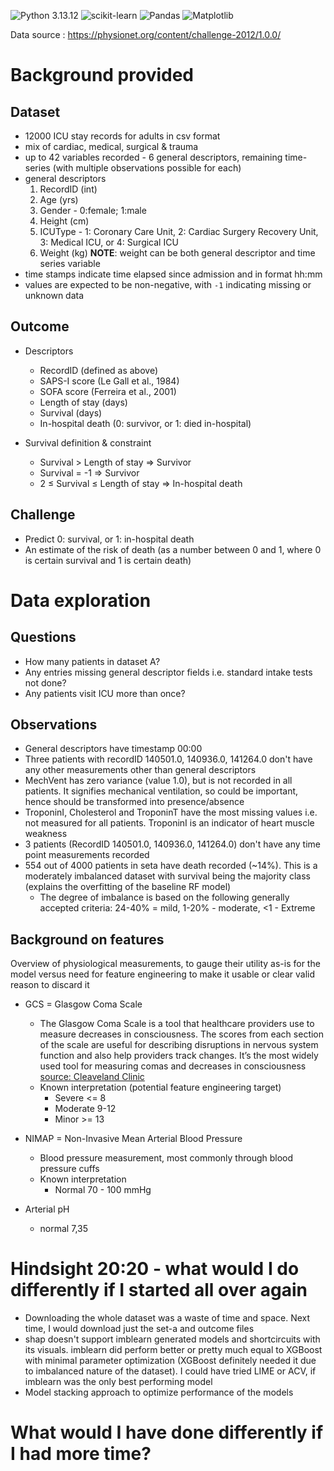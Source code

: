 ![Python 3.13.12](https://img.shields.io/badge/python-3.13.12-blue.svg)  ![scikit-learn](https://img.shields.io/badge/scikit--learn-%23F7931E.svg?style=for-the-badge&logo=scikit-learn&logoColor=white)  ![Pandas](https://img.shields.io/badge/pandas-%23150458.svg?style=for-the-badge&logo=pandas&logoColor=white)  ![Matplotlib](https://img.shields.io/badge/Matplotlib-%23ffffff.svg?style=for-the-badge&logo=Matplotlib&logoColor=black)

Data source : https://physionet.org/content/challenge-2012/1.0.0/

# Background provided
## Dataset
- 12000 ICU stay records for adults in csv format
- mix of cardiac, medical, surgical & trauma 
- up to 42 variables recorded - 6 general descriptors, remaining time-series (with multiple observations possible for each)
- general descriptors
    1. RecordID (int)
    2. Age (yrs)
    3. Gender - 0:female; 1:male
    4. Height (cm)
    5. ICUType - 1: Coronary Care Unit, 2: Cardiac Surgery Recovery Unit, 3: Medical ICU, or 4: Surgical ICU
    6. Weight (kg) **NOTE**: weight can be both general descriptor and time series variable 
- time stamps indicate time elapsed since admission and in format hh:mm
- values are expected to be non-negative, with `-1` indicating missing or unknown data 

## Outcome
- Descriptors

    - RecordID (defined as above)
    - SAPS-I score (Le Gall et al., 1984)
    - SOFA score (Ferreira et al., 2001)
    - Length of stay (days)
    - Survival (days)
    - In-hospital death (0: survivor, or 1: died in-hospital)

- Survival definition & constraint
    - Survival > Length of stay  ⇒  Survivor
    - Survival = -1  ⇒  Survivor
    - 2 ≤ Survival ≤ Length of stay  ⇒  In-hospital death

## Challenge

- Predict 0: survival, or 1: in-hospital death
- An estimate of the risk of death (as a number between 0 and 1, where 0 is certain survival and 1 is certain death)

# Data exploration

## Questions
- How many patients in dataset A?
- Any entries missing general descriptor fields i.e. standard intake tests not done?
- Any patients visit ICU more than once?

## Observations
- General descriptors have timestamp 00:00
- Three patients with recordID 140501.0, 140936.0, 141264.0 don't have any other measurements other than general descriptors
- MechVent has zero variance (value 1.0), but is not recorded in all patients. It signifies mechanical ventilation, so could be important, hence should be transformed into presence/absence
- TroponinI, Cholesterol and TroponinT have the most missing values i.e. not measured for all patients. TroponinI is an indicator of heart muscle weakness
- 3 patients (RecordID 140501.0, 140936.0, 141264.0) don't have any time point measurements recorded
- 554 out of 4000 patients in seta have death recorded (~14%). This is a moderately imbalanced dataset with survival being the majority class (explains the overfitting of the baseline RF model)
    - The degree of imbalance is based on the following generally accepted criteria: 24-40% = mild, 1-20% - moderate, <1 - Extreme

## Background on features
Overview of physiological measurements, to gauge their utility as-is for the model versus need for feature engineering to make it usable or clear valid reason to discard it
- GCS = Glasgow Coma Scale
    - The Glasgow Coma Scale is a tool that healthcare providers use to measure decreases in consciousness. The scores from each section of the scale are useful for describing disruptions in nervous system function and also help providers track changes. It’s the most widely used tool for measuring comas and decreases in consciousness [source: Cleaveland Clinic](https://my.clevelandclinic.org/health/diagnostics/24848-glasgow-coma-scale-gcs)
    - Known interpretation (potential feature engineering target)
        - Severe <= 8
        - Moderate 9-12
        - Minor >= 13

- NIMAP = Non-Invasive Mean Arterial Blood Pressure 
    - Blood pressure measurement, most commonly through blood pressure cuffs
    - Known interpretation
        - Normal 70 - 100 mmHg
- Arterial pH
    - normal 7,35

# Hindsight 20:20 - what would I do differently if I started all over again
- Downloading the whole dataset was a waste of time and space. Next time, I would download just the set-a and outcome files
- shap doesn't support imblearn generated models and shortcircuits with its visuals. imblearn did perform better or pretty much equal to XGBoost with minimal parameter optimization (XGBoost definitely needed it due to imbalanced nature of the dataset). I could have tried LIME or ACV, if imblearn was the only best performing model
- Model stacking approach to optimize performance of the models

# What would I have done differently if I had more time?